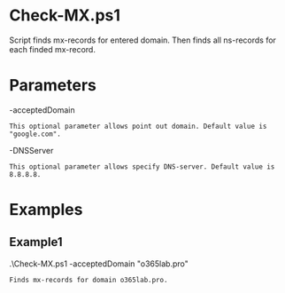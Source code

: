 # Check-MX.ps1

Script finds mx-records for entered domain. Then finds all ns-records for each finded mx-record.

# Parameters

-acceptedDomain

	This optional parameter allows point out domain. Default value is "google.com".
	
-DNSServer

	This optional parameter allows specify DNS-server. Default value is 8.8.8.8.
	
# Examples

## Example1

.\Check-MX.ps1 -acceptedDomain "o365lab.pro"
	
	Finds mx-records for domain o365lab.pro.